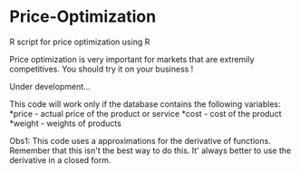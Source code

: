 # Price-Optimization
R script for price optimization using R

Price optimization is very important for markets that are extremily competitives. You should try it on your business !

Under development...

This code will work only if the database contains the following variables:
*price - actual price of the product or service
*cost - cost of the product
*weight - weights of products   

Obs1: This code uses a approximations for the derivative of functions. Remember that this isn't the best way to do this. 
It' always better to use the derivative in a closed form.
